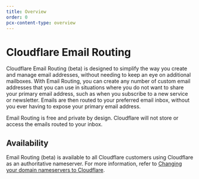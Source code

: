 ```yaml
---
title: Overview
order: 0
pcx-content-type: overview
---
```


# Cloudflare Email Routing

Cloudflare Email Routing (beta) is designed to simplify the way you create and manage email addresses, without needing to keep an eye on additional mailboxes. With Email Routing, you can create any number of custom email addresses that you can use in situations where you do not want to share your primary email address, such as when you subscribe to a new service or newsletter. Emails are then routed to your preferred email inbox, without you ever having to expose your primary email address.

Email Routing is free and private by design. Cloudflare will not store or access the emails routed to your inbox.

## Availability

Email Routing (beta) is available to all Cloudflare customers using Cloudflare as an authoritative nameserver. For more information, refer to [Changing your domain nameservers to Cloudflare](https://developers.cloudflare.com/dns/zone-setups/full-setup).
